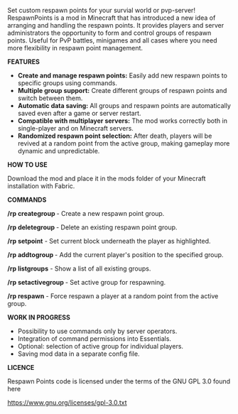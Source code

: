 Set custom respawn points for your survial world or pvp-server!
RespawnPoints is a mod in Minecraft that has introduced a new idea of arranging and handling the respawn points. It provides players and server administrators the opportunity to form and control groups of respawn points. Useful for PvP battles, minigames and all cases where you need more flexibility in respawn point management.

**FEATURES**

- **Create and manage respawn points:** Easily add new respawn points to specific groups using commands.
- **Multiple group support:** Create different groups of respawn points and switch between them.
- **Automatic data saving:** All groups and respawn points are automatically saved even after a game or server restart.
- **Compatible with multiplayer servers:** The mod works correctly both in single-player and on Minecraft servers.
- **Randomized respawn point selection:** After death, players will be revived at a random point from the active group, making gameplay more dynamic and unpredictable.

**HOW TO USE**

Download the mod and place it in the mods folder of your Minecraft installation with Fabric.

**COMMANDS**

**/rp creategroup <name>** - Create a new respawn point group.

**/rp deletegroup <name>** - Delete an existing respawn point group.

**/rp setpoint** - Set current block underneath the player as highlighted.

**/rp addtogroup <name>** - Add the current player's position to the specified group.

**/rp listgroups** - Show a list of all existing groups.

**/rp setactivegroup <name>** - Set active group for respawning.

**/rp respawn** - Force respawn a player at a random point from the active group.

**WORK IN PROGRESS**

- Possibility to use commands only by server operators.
- Integration of command permissions into Essentials.
- Optional: selection of active group for individual players.
- Saving mod data in a separate config file.

**LICENCE**

Respawn Points code is licensed under the terms of the GNU GPL 3.0 found here

https://www.gnu.org/licenses/gpl-3.0.txt
